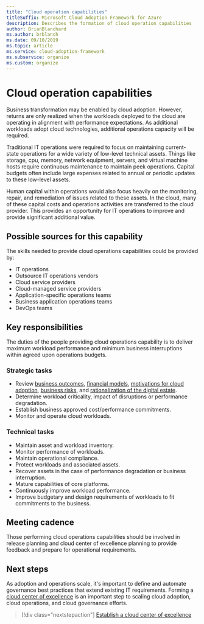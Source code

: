 ```yaml
---
title: "Cloud operation capabilities"
titleSuffix: Microsoft Cloud Adoption Framework for Azure
description: Describes the formation of cloud operation capabilities
author: BrianBlanchard
ms.author: brblanch
ms.date: 09/10/2019
ms.topic: article
ms.service: cloud-adoption-framework
ms.subservice: organize
ms.custom: organize
---
```


# Cloud operation capabilities

Business transformation may be enabled by cloud adoption. However, returns are only realized when the workloads deployed to the cloud are operating in alignment with performance expectations. As additional workloads adopt cloud technologies, additional operations capacity will be required.

Traditional IT operations were required to focus on maintaining current-state operations for a wide variety of low-level technical assets. Things like storage, cpu, memory, network equipment, servers, and virtual machine hosts require continuous maintenance to maintain peek operations. Capital budgets often include large expenses related to annual or periodic updates to these low-level assets.

 Human capital within operations would also focus heavily on the monitoring, repair, and remediation of issues related to these assets. In the cloud, many of these capital costs and operations activities are transferred to the cloud provider. This provides an opportunity for IT operations to improve and provide significant additional value.

## Possible sources for this capability

The skills needed to provide cloud operations capabilities could be provided by:

- IT operations
- Outsource IT operations vendors
- Cloud service providers
- Cloud-managed service providers
- Application-specific operations teams
- Business application operations teams
- DevOps teams

## Key responsibilities

The duties of the people providing cloud operations capability is to deliver maximum workload performance and minimum business interruptions within agreed upon operations budgets.

### Strategic tasks

- Review [business outcomes](../business-strategy/business-outcomes/index.md), [financial models](../business-strategy/financial-models.md), [motivations for cloud adoption](../business-strategy/motivations-why-are-we-moving-to-the-cloud.md), [business risks](../governance/policy-compliance/risk-tolerance.md), and [rationalization of the digital estate](../digital-estate/overview.md).
- Determine workload criticality, impact of disruptions or performance degradation.
- Establish business approved cost/performance commitments.
- Monitor and operate cloud workloads.

### Technical tasks

- Maintain asset and workload inventory.
- Monitor performance of workloads.
- Maintain operational compliance.
- Protect workloads and associated assets.
- Recover assets in the case of performance degradation or business interruption.
- Mature capabilities of core platforms.
- Continuously improve workload performance.
- Improve budgetary and design requirements of workloads to fit commitments to the business.

## Meeting cadence

Those performing cloud operations capabilities should be involved in release planning and cloud center of excellence planning to provide feedback and prepare for operational requirements.

## Next steps

As adoption and operations scale, it's important to define and automate governance best practices that extend existing IT requirements. Forming a [cloud center of excellence](./cloud-center-excellence.md) is an important step to scaling cloud adoption, cloud operations, and cloud governance efforts.

> [!div class="nextstepaction"]
> [Establish a cloud center of excellence](./cloud-center-excellence.md)
